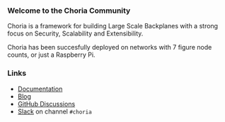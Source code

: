 ### Welcome to the Choria Community

Choria is a framework for building Large Scale Backplanes with a strong focus on
Security, Scalability and Extensibility.

Choria has been succesfully deployed on networks with 7 figure node counts, or just
a Raspberry Pi.

### Links

 * [Documentation](https://choria.io/docs)
 * [Blog](https://choria.io/blog/)
 * [GitHub Discussions](https://github.com/choria-io/general/discussions)
 * [Slack](https://slack.puppet.com/) on channel `#choria`

